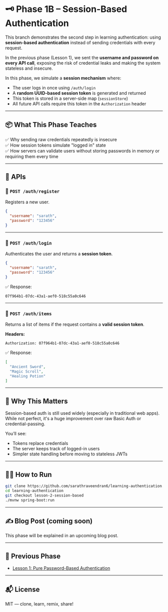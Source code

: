 # 🗝️ Phase 1B – Session-Based Authentication

This branch demonstrates the second step in learning authentication: using **session-based authentication** instead of sending credentials with every request.

In the previous phase (Lesson 1), we sent the **username and password on every API call**, exposing the risk of credential leaks and making the system stateless and insecure.

In this phase, we simulate a **session mechanism** where:

- The user logs in once using `/auth/login`
- A **random UUID-based session token** is generated and returned
- This token is stored in a server-side map (`sessionStore`)
- All future API calls require this token in the `Authorization` header

---

## 📦 What This Phase Teaches

✅ Why sending raw credentials repeatedly is insecure  
✅ How session tokens simulate "logged in" state  
✅ How servers can validate users without storing passwords in memory or requiring them every time

---

## 🔧 APIs

### 🔹 `POST /auth/register`
Registers a new user.

```json
{
  "username": "sarath",
  "password": "123456"
}
```

---

### 🔹 `POST /auth/login`
Authenticates the user and returns a **session token**.

```json
{
  "username": "sarath",
  "password": "123456"
}
```

✅ Response:
```
07f964b1-07dc-43a1-aef0-518c55a0c646
```

---

### 🔹 `POST /auth/items`
Returns a list of items if the request contains a **valid session token**.

**Headers:**
```
Authorization: 07f964b1-07dc-43a1-aef0-518c55a0c646
```

✅ Response:
```json
[
  "Ancient Sword",
  "Magic Scroll",
  "Healing Potion"
]
```

---

## 🧠 Why This Matters

Session-based auth is still used widely (especially in traditional web apps). While not perfect, it's a huge improvement over raw Basic Auth or credential-passing.

You’ll see:
- Tokens replace credentials
- The server keeps track of logged-in users
- Simpler state handling before moving to stateless JWTs

---

## 🏃‍♂️ How to Run

```bash
git clone https://github.com/sarathraveendran6/learning-authentication.git
cd learning-authentication
git checkout lesson-2-session-based
./mvnw spring-boot:run
```

---

## ✍️ Blog Post (coming soon)
This phase will be explained in an upcoming blog post.

---

## 🔄 Previous Phase

- [Lesson 1: Pure Password-Based Authentication](https://github.com/sarathraveendran6/learning-authentication/tree/lesson-1-pure-password)

---

## 📬 License

MIT — clone, learn, remix, share!

